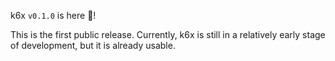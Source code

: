 <!--
SPDX-FileCopyrightText: 2023 Iván SZKIBA

SPDX-License-Identifier: AGPL-3.0-only
-->

k6x `v0.1.0` is here 🎉!

This is the first public release. Currently, k6x is still in a relatively early stage of development, but it is already usable.
